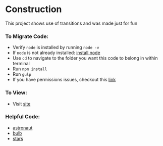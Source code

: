 # Construction

This project shows use of transitions and was made just for fun

### To Migrate Code:
-   Verify `node` is installed by running `node -v`
-   If `node` is not already installed: [install node](https://nodejs.org/en/)
-   Use `cd` to navigate to the folder you want this code to belong in within terminal
-   Run `npm install`
-   Run `gulp`
-   If you have permissions issues, checkout this [link](https://stackoverflow.com/questions/50258901/cannot-find-module-gulp-sass)

### To View:
- Visit [site](https://headieh.github.io/construction/)

### Helpful Code:
-   [astronaut](https://codepen.io/idur/pen/qEBZPE)
-   [bulb](https://css-tricks.com/css-animation-tricks/)
-   [stars](http://jsfiddle.net/UHgF8/5/)
